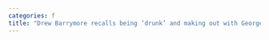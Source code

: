 ```yaml
---
categories: f
title: "Drew Barrymore recalls being ‘drunk’ and making out with George Clooneys friend after her divorce in 2002"
---
```


